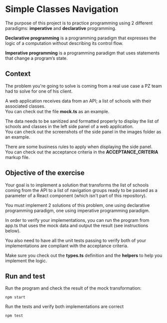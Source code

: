 # Simple Classes Navigation

The purpose of this project is to practice programming using 2 different paradigms: **imperative** and **declarative** programming.

**Declarative programming** is a programming paradigm that expresses the logic of a computation without describing its control flow.

**Imperative programming** is a programming paradigm that uses statements that change a program’s state.

## Context

The problem you're going to solve is coming from a real use case a PZ team had to solve for one of his client.

A web application receives data from an API; a list of schools with their associated classes.\
You can check out the file **mock.ts** as an example.

The data needs to be sanitized and formatted properly to display the list of schools and classes in the left side panel of a web application.\
You can check out the screenshots of the side panel in the images folder as an example.

There are some business rules to apply when displaying the side panel.\
You can check out the acceptance criteria in the **ACCEPTANCE_CRITERIA** markup file.

## Objective of the exercise

Your goal is to implement a solution that transforms the list of schools coming from the API to a list of navigation groups ready to be passed as a parameter of a React component (which isn't part of this repository).

You must implement 2 solutions of this problem, one using declarative programming paradigm, one using imperative programming paradigm.

In order to verify your implementations, you can run the program from app.ts that uses the mock data and output the result (see instructions below).

You also need to have all the unit tests passing to verify both of your implementations are compliant with the acceptance criteria.

Make sure you check out the **types.ts** definition and the **helpers** to help you implement the logic.

## Run and test

Run the program and check the result of the mock transformation:

```
npm start
```

Run the tests and verify both implementations are correct

```
npm test
```
